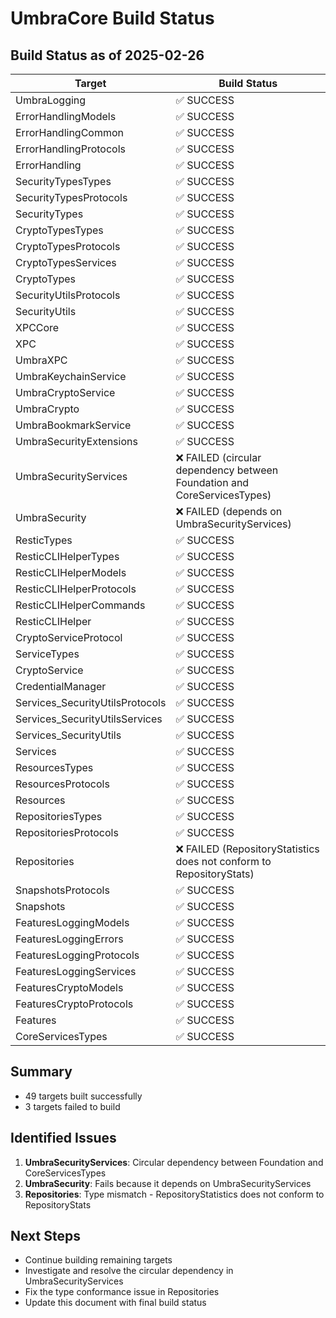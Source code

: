 # UmbraCore Build Status

## Build Status as of 2025-02-26

| Target | Build Status |
|--------|-------------|
| UmbraLogging | ✅ SUCCESS |
| ErrorHandlingModels | ✅ SUCCESS |
| ErrorHandlingCommon | ✅ SUCCESS |
| ErrorHandlingProtocols | ✅ SUCCESS |
| ErrorHandling | ✅ SUCCESS |
| SecurityTypesTypes | ✅ SUCCESS |
| SecurityTypesProtocols | ✅ SUCCESS |
| SecurityTypes | ✅ SUCCESS |
| CryptoTypesTypes | ✅ SUCCESS |
| CryptoTypesProtocols | ✅ SUCCESS |
| CryptoTypesServices | ✅ SUCCESS |
| CryptoTypes | ✅ SUCCESS |
| SecurityUtilsProtocols | ✅ SUCCESS |
| SecurityUtils | ✅ SUCCESS |
| XPCCore | ✅ SUCCESS |
| XPC | ✅ SUCCESS |
| UmbraXPC | ✅ SUCCESS |
| UmbraKeychainService | ✅ SUCCESS |
| UmbraCryptoService | ✅ SUCCESS |
| UmbraCrypto | ✅ SUCCESS |
| UmbraBookmarkService | ✅ SUCCESS |
| UmbraSecurityExtensions | ✅ SUCCESS |
| UmbraSecurityServices | ❌ FAILED (circular dependency between Foundation and CoreServicesTypes) |
| UmbraSecurity | ❌ FAILED (depends on UmbraSecurityServices) |
| ResticTypes | ✅ SUCCESS |
| ResticCLIHelperTypes | ✅ SUCCESS |
| ResticCLIHelperModels | ✅ SUCCESS |
| ResticCLIHelperProtocols | ✅ SUCCESS |
| ResticCLIHelperCommands | ✅ SUCCESS |
| ResticCLIHelper | ✅ SUCCESS |
| CryptoServiceProtocol | ✅ SUCCESS |
| ServiceTypes | ✅ SUCCESS |
| CryptoService | ✅ SUCCESS |
| CredentialManager | ✅ SUCCESS |
| Services_SecurityUtilsProtocols | ✅ SUCCESS |
| Services_SecurityUtilsServices | ✅ SUCCESS |
| Services_SecurityUtils | ✅ SUCCESS |
| Services | ✅ SUCCESS |
| ResourcesTypes | ✅ SUCCESS |
| ResourcesProtocols | ✅ SUCCESS |
| Resources | ✅ SUCCESS |
| RepositoriesTypes | ✅ SUCCESS |
| RepositoriesProtocols | ✅ SUCCESS |
| Repositories | ❌ FAILED (RepositoryStatistics does not conform to RepositoryStats) |
| SnapshotsProtocols | ✅ SUCCESS |
| Snapshots | ✅ SUCCESS |
| FeaturesLoggingModels | ✅ SUCCESS |
| FeaturesLoggingErrors | ✅ SUCCESS |
| FeaturesLoggingProtocols | ✅ SUCCESS |
| FeaturesLoggingServices | ✅ SUCCESS |
| FeaturesCryptoModels | ✅ SUCCESS |
| FeaturesCryptoProtocols | ✅ SUCCESS |
| Features | ✅ SUCCESS |
| CoreServicesTypes | ✅ SUCCESS |

## Summary
- 49 targets built successfully
- 3 targets failed to build

## Identified Issues
1. **UmbraSecurityServices**: Circular dependency between Foundation and CoreServicesTypes
2. **UmbraSecurity**: Fails because it depends on UmbraSecurityServices
3. **Repositories**: Type mismatch - RepositoryStatistics does not conform to RepositoryStats

## Next Steps
- Continue building remaining targets
- Investigate and resolve the circular dependency in UmbraSecurityServices
- Fix the type conformance issue in Repositories
- Update this document with final build status

